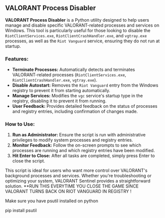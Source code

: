 ## VALORANT Process Disabler

**VALORANT Process Disabler** is a Python utility designed to help users manage and disable specific VALORANT-related processes and services on Windows. This tool is particularly useful for those looking to disable the `RiotClientServices.exe`, `RiotClientCrashHandler.exe`, and `vgtray.exe` processes, as well as the `Riot Vanguard` service, ensuring they do not run at startup.

### Features:
- **Terminate Processes:** Automatically detects and terminates VALORANT-related processes (`RiotClientServices.exe`, `RiotClientCrashHandler.exe`, `vgtray.exe`).
- **Disable Autostart:** Removes the `Riot Vanguard` entry from the Windows registry to prevent it from starting automatically.
- **Manage Services:** Modifies the `vgc` service's startup type in the registry, disabling it to prevent it from running.
- **User Feedback:** Provides detailed feedback on the status of processes and registry entries, including confirmation of changes made.

### How to Use:
1. **Run as Administrator:** Ensure the script is run with administrative privileges to modify system processes and registry entries.
2. **Monitor Feedback:** Follow the on-screen prompts to see which processes are running and which registry entries have been modified.
3. **Hit Enter to Close:** After all tasks are completed, simply press Enter to close the script.

This script is ideal for users who want more control over VALORANT's background processes and services. Whether you're troubleshooting or optimizing your system, VALORANT Sentinel provides a straightforward solution.
**RUN THIS EVERYTIME YOU CLOSE THE GAME SINCE VALORANT TURNS BACK ON RIOT VANGUARD IN REGISTRY !

Make sure you have psutil installed on python 

pip install psutil
